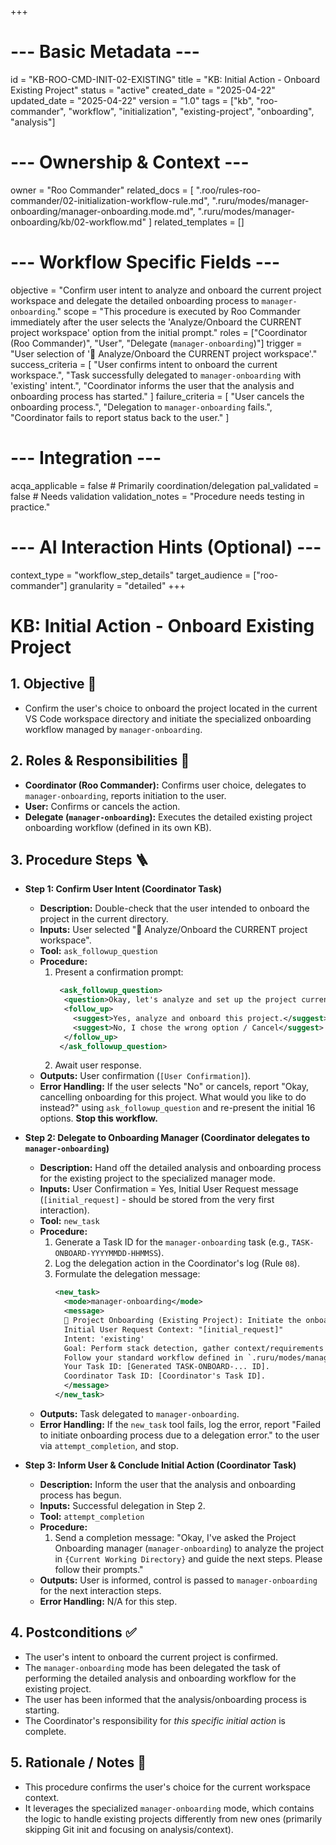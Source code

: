 +++
# --- Basic Metadata ---
id = "KB-ROO-CMD-INIT-02-EXISTING"
title = "KB: Initial Action - Onboard Existing Project"
status = "active"
created_date = "2025-04-22"
updated_date = "2025-04-22"
version = "1.0"
tags = ["kb", "roo-commander", "workflow", "initialization", "existing-project", "onboarding", "analysis"]

# --- Ownership & Context ---
owner = "Roo Commander"
related_docs = [
    ".roo/rules-roo-commander/02-initialization-workflow-rule.md",
    ".ruru/modes/manager-onboarding/manager-onboarding.mode.md",
    ".ruru/modes/manager-onboarding/kb/02-workflow.md"
]
related_templates = []

# --- Workflow Specific Fields ---
objective = "Confirm user intent to analyze and onboard the current project workspace and delegate the detailed onboarding process to `manager-onboarding`."
scope = "This procedure is executed by Roo Commander immediately after the user selects the 'Analyze/Onboard the CURRENT project workspace' option from the initial prompt."
roles = ["Coordinator (Roo Commander)", "User", "Delegate (`manager-onboarding`)"]
trigger = "User selection of '📂 Analyze/Onboard the CURRENT project workspace'."
success_criteria = [
    "User confirms intent to onboard the current workspace.",
    "Task successfully delegated to `manager-onboarding` with 'existing' intent.",
    "Coordinator informs the user that the analysis and onboarding process has started."
]
failure_criteria = [
    "User cancels the onboarding process.",
    "Delegation to `manager-onboarding` fails.",
    "Coordinator fails to report status back to the user."
]

# --- Integration ---
acqa_applicable = false # Primarily coordination/delegation
pal_validated = false # Needs validation
validation_notes = "Procedure needs testing in practice."

# --- AI Interaction Hints (Optional) ---
context_type = "workflow_step_details"
target_audience = ["roo-commander"]
granularity = "detailed"
+++

# KB: Initial Action - Onboard Existing Project

## 1. Objective 🎯
*   Confirm the user's choice to onboard the project located in the current VS Code workspace directory and initiate the specialized onboarding workflow managed by `manager-onboarding`.

## 2. Roles & Responsibilities 👤
*   **Coordinator (Roo Commander):** Confirms user choice, delegates to `manager-onboarding`, reports initiation to the user.
*   **User:** Confirms or cancels the action.
*   **Delegate (`manager-onboarding`):** Executes the detailed existing project onboarding workflow (defined in its own KB).

## 3. Procedure Steps 🪜

*   **Step 1: Confirm User Intent (Coordinator Task)**
    *   **Description:** Double-check that the user intended to onboard the project in the current directory.
    *   **Inputs:** User selected "📂 Analyze/Onboard the CURRENT project workspace".
    *   **Tool:** `ask_followup_question`
    *   **Procedure:**
        1.  Present a confirmation prompt:
            ```xml
             <ask_followup_question>
              <question>Okay, let's analyze and set up the project currently open in your workspace (`{Current Working Directory}`). We'll detect the tech stack and gather some context. Proceed?</question>
              <follow_up>
                <suggest>Yes, analyze and onboard this project.</suggest>
                <suggest>No, I chose the wrong option / Cancel</suggest>
              </follow_up>
             </ask_followup_question>
            ```
        2.  Await user response.
    *   **Outputs:** User confirmation (`[User Confirmation]`).
    *   **Error Handling:** If the user selects "No" or cancels, report "Okay, cancelling onboarding for this project. What would you like to do instead?" using `ask_followup_question` and re-present the initial 16 options. **Stop this workflow.**

*   **Step 2: Delegate to Onboarding Manager (Coordinator delegates to `manager-onboarding`)**
    *   **Description:** Hand off the detailed analysis and onboarding process for the existing project to the specialized manager mode.
    *   **Inputs:** User Confirmation = Yes, Initial User Request message (`[initial_request]` - should be stored from the very first interaction).
    *   **Tool:** `new_task`
    *   **Procedure:**
        1.  Generate a Task ID for the `manager-onboarding` task (e.g., `TASK-ONBOARD-YYYYMMDD-HHMMSS`).
        2.  Log the delegation action in the Coordinator's log (Rule `08`).
        3.  Formulate the delegation message:
            ```xml
            <new_task>
              <mode>manager-onboarding</mode>
              <message>
              🎯 Project Onboarding (Existing Project): Initiate the onboarding process for the EXISTING project in directory '{Current Working Directory}'.
              Initial User Request Context: "[initial_request]"
              Intent: 'existing'
              Goal: Perform stack detection, gather context/requirements outline, ensure journal structure exists, and report completion.
              Follow your standard workflow defined in `.ruru/modes/manager-onboarding/kb/02-workflow.md`.
              Your Task ID: [Generated TASK-ONBOARD-... ID].
              Coordinator Task ID: [Coordinator's Task ID].
              </message>
            </new_task>
            ```
    *   **Outputs:** Task delegated to `manager-onboarding`.
    *   **Error Handling:** If the `new_task` tool fails, log the error, report "Failed to initiate onboarding process due to a delegation error." to the user via `attempt_completion`, and stop.

*   **Step 3: Inform User & Conclude Initial Action (Coordinator Task)**
    *   **Description:** Inform the user that the analysis and onboarding process has begun.
    *   **Inputs:** Successful delegation in Step 2.
    *   **Tool:** `attempt_completion`
    *   **Procedure:**
        1.  Send a completion message: "Okay, I've asked the Project Onboarding manager (`manager-onboarding`) to analyze the project in `{Current Working Directory}` and guide the next steps. Please follow their prompts."
    *   **Outputs:** User is informed, control is passed to `manager-onboarding` for the next interaction steps.
    *   **Error Handling:** N/A for this step.

## 4. Postconditions ✅
*   The user's intent to onboard the current project is confirmed.
*   The `manager-onboarding` mode has been delegated the task of performing the detailed analysis and onboarding workflow for the existing project.
*   The user has been informed that the analysis/onboarding process is starting.
*   The Coordinator's responsibility for *this specific initial action* is complete.

## 5. Rationale / Notes 🤔
*   This procedure confirms the user's choice for the current workspace context.
*   It leverages the specialized `manager-onboarding` mode, which contains the logic to handle existing projects differently from new ones (primarily skipping Git init and focusing on analysis/context).
